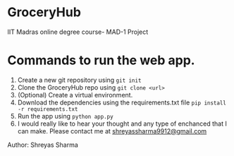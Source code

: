 # GroceryHub

IIT Madras online degree course- MAD-1 Project

# Commands to run the web app.

1. Create a new git repository using `git init`
2. Clone the GroceryHub repo using `git clone <url>`
3. (Optional) Create a virtual environment.
4. Download the dependencies using the requirements.txt file `pip install -r requirements.txt`
5. Run the app using `python app.py`
6. I would really like to hear your thought and any type of enchanced that I can make. Please contact me at shreyassharma9912@gmail.com

Author: Shreyas Sharma
